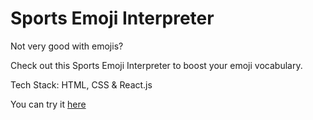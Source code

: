 # Sports Emoji Interpreter

Not very good with emojis?

Check out this Sports Emoji Interpreter to boost your emoji vocabulary.

Tech Stack: HTML, CSS & React.js

You can try it [here](https://sports-emoji-interpreter.netlify.app/)
